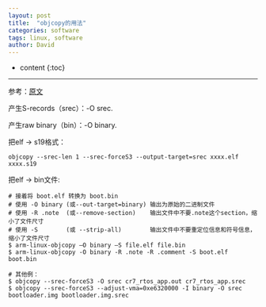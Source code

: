 ```yaml
---
layout: post
title:  "objcopy的用法"
categories: software
tags: linux, software
author: David
---
```


* content
{:toc}

---

参考：[原文](https://sourceware.org/binutils/docs/binutils/objcopy.html)


产生S-records（srec）：-O srec.

产生raw binary（bin）：-O binary. 

把elf -> s19格式：
```
objcopy --srec-len 1 --srec-forceS3 --output-target=srec xxxx.elf xxxx.s19
```

把elf -> bin文件:
```
# 接着将 boot.elf 转换为 boot.bin
# 使用 -O binary (或--out-target=binary) 输出为原始的二进制文件
# 使用 -R .note  (或--remove-section)    输出文件中不要.note这个section，缩小了文件尺寸
# 使用 -S        (或 --strip-all)        输出文件中不要重定位信息和符号信息，缩小了文件尺寸
$ arm-linux-objcopy –O binary –S file.elf file.bin
$ arm-linux-objcopy -O binary -R .note -R .comment -S boot.elf boot.bin

# 其他例：
$ objcopy --srec-forceS3 -O srec cr7_rtos_app.out cr7_rtos_app.srec
$ objcopy --srec-forceS3 --adjust-vma=0xe6320000 -I binary -O srec bootloader.img bootloader.img.srec
```
